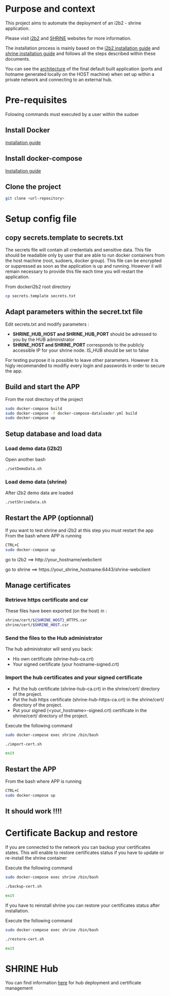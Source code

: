 # Purpose and context
This project aims to automate the deployment of an i2b2 - shrine application.

Please visit [i2b2](https://www.i2b2.org/) and [SHRINE](https://open.med.harvard.edu/wiki/display/SHRINE) websites for more information.

The installation process is mainly based on the [i2b2 installation guide](https://community.i2b2.org/wiki/display/getstarted/i2b2+Installation+Guide) and [shrine installation guide](https://open.med.harvard.edu/wiki/display/SHRINE/Installation)  and follows all the steps described within these documents.

You can see the [architecture](https://github.com/CARPEM/SHRINEDocker/wiki/Architecture) of the final default built application (ports and hotname generated locally on the HOST machine) when set up within a private network and connecting to an external hub.

# Pre-requisites
Folowing commands must executed by a user within the sudoer

## Install Docker
[installation guide](https://docs.docker.com/v17.12/install/)

## Install docker-compose
[Installation guide](https://docs.docker.com/compose/install/)

## Clone the project
```bash
git clone <url-repository>
```
# Setup config file
## copy secrets.template to secrets.txt
The secrets file will contain all credentials and sensitive data. This file should be readalble only by user that are able to run docker containers from the host machine (root, sudoers, docker group). This file can be encrypted or suppressed as soon as the application is up and running. However il will remain necessary to provide this file each time you will restart the application.

From dockeri2b2 root directory
```bash
cp secrets.template secrets.txt
```

## Adapt parameters within the secret.txt file
Edit secrets.txt and modify parameters :

* **SHRINE_HUB_HOST and SHRINE_HUB_PORT** should be adressed to you by the HUB administrator
* **SHRINE_HOST and SHRINE_PORT** corresponds to the publicly accessible IP for your shrine node.
IS_HUB should be set to false

For testing purpose it is possible to leave other parameters. However it is higly recommanded to modifiy every login and passwords in order to secure the app.

## Build and start the APP
From the root directory of the project
```bash
sudo docker-compose build
sudo docker-compose -f docker-compose-dataloader.yml build
sudo docker-compose up
```

## Setup database and load data

### Load demo data (i2b2)
Open another bash
```bash
./setDemoData.sh
```

### Load demo data (shrine)
After i2b2 demo data are loaded
```bash
./setShrineData.sh
```

## Restart the APP (optionnal)
If you want to test shrine and i2b2 at this step you must restart the app
From the bash where APP is running
```bash
CTRL+C
sudo docker-compose up
```
go to i2b2 ==> http://your_hostname/webclient

go to shrine ==> https://your_shrine_hostname:6443/shrine-webclient

## Manage certificates

### Retrieve https certificate and csr
These files have been exported (on the host) in :
```bash
shrine/cert/${SHRINE_HOST}_HTTPS.cer
shrine/cert/$SHRINE_HOST.csr
```
### Send the files to the Hub administrator
The hub administrator will send you back:

*	His own certificate (shrine-hub-ca.crt)
* Your signed certificate (your hostname-signed.crt)

### Import the hub certificates and your signed certificate

* Put the hub certificate (shrine-hub-ca.crt) in the shrine/cert/ directory of the project.
* Put the hub https certificate (shrine-hub-https-ca.crt) in the shrine/cert/ directory of the project.
* Put your signed (<your_hostname>-signed.crt) certificate in the shrine/cert/ directory of the project.

Execute the following command
```bash
sudo docker-compose exec shrine /bin/bash
```
```bash
./import-cert.sh
```
```bash
exit
```
## Restart the APP
From the bash where APP is running
```bash
CTRL+C
sudo docker-compose up
```
## It should work !!!!

# Certificate Backup and restore
If you are connected to the network you can backup your certificates states. This will enable to restore certificates status if you have to update or re-install the shrine container

Execute the following command
```bash
sudo docker-compose exec shrine /bin/bash
```
```bash
./backup-cert.sh
```
```bash
exit
```

If you have to reinstall shrine you can restore your certificates status after installation.

Execute the following command
```bash
sudo docker-compose exec shrine /bin/bash
```
```bash
./restore-cert.sh
```
```bash
exit
```

# SHRINE Hub
You can find information [here](https://github.com/CARPEM/SHRINEDocker/wiki/HUB-management) for hub deployment and certificate management
